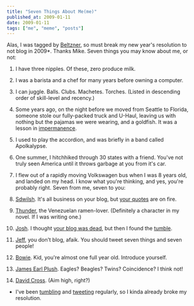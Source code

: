 ```yaml
---
title: "Seven Things About Me(me)"
published_at: 2009-01-11
date: 2009-01-11
tags: ["me", "meme", "posts"]
---
```

Alas, I was tagged by [Beltzner](http://www.beltzner.ca/mike/archives/2009/01/meme-too.html "Cap"), so must break my new year's resolution to not blog in 2009*. Thanks Mike. Seven things you may know about me, or not:

1.  I have three nipples. Of these, zero produce milk.
2.  I was a barista and a chef for many years before owning a computer.
3.  I can juggle. Balls. Clubs. Machetes. Torches. (Listed in descending order of skill-level and recency.)
4.  Some years ago, on the night before we moved from Seattle to Florida, someone stole our fully-packed truck and U-Haul, leaving us with nothing but the pajamas we were wearing, and a goldfish. It was a lesson in [impermanence](http://en.wikipedia.org/wiki/Impermanence).
5.  I used to play the accordion, and was briefly in a band called Apolkalypse.
6.  One summer, I hitchhiked through 30 states with a friend. You've not truly seen America until it throws garbage at you from it's car.
7.  I flew out of a rapidly moving Volkswagen bus when I was 8 years old, and landed on my head. I know what you're thinking, and yes, you're probably right.
Seven from me, seven to you:

1.  [Sdwilsh](http://shawnwilsher.com/). It's all business on your blog, but [your quotes](http://quotes.burntelectrons.org/search?query=tag\%3Asdwilsh&start=10) are on fire.
2.  [Thunder](http://blog.sandmill.org/), the Venezuelan ramen-lover. (Definitely a character in my novel. If I was writing one.)
3.  [Josh](http://twitter.com/joshayala). I thought [your blog was dead](http://www.badempire.com/), but then I found the [tumble](http://josh.badempire.com/).
4.  [Jeff](http://twitter.com/jvh), you don't blog, afaik. You should tweet seven things and seven people!
5.  [Bowie](http://bowiesdive.blogspot.com/). Kid, you're almost one full year old. Introduce yourself.
6.  [James Earl Plush](http://www.litfuel.net/plush/). Eagles? Beagles? Twins? Coincidence? I think not!
7.  [David Cross](http://www.bobanddavid.com/david.html). (Aim high, right?)
* I've been [tumbling](http://dietrich.tumblr.com/) and [tweeting](http://twitter.com/dietrich) regularly, so I kinda already broke my resolution.